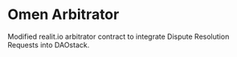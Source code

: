 # Omen Arbitrator #

Modified realit.io arbitrator contract to integrate Dispute Resolution Requests into DAOstack.